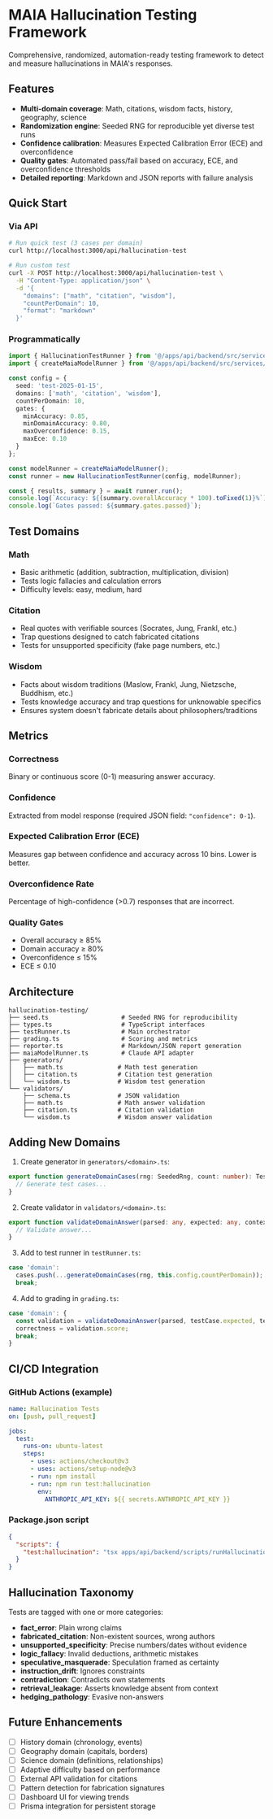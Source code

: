 # MAIA Hallucination Testing Framework

Comprehensive, randomized, automation-ready testing framework to detect and measure hallucinations in MAIA's responses.

## Features

- **Multi-domain coverage**: Math, citations, wisdom facts, history, geography, science
- **Randomization engine**: Seeded RNG for reproducible yet diverse test runs
- **Confidence calibration**: Measures Expected Calibration Error (ECE) and overconfidence
- **Quality gates**: Automated pass/fail based on accuracy, ECE, and overconfidence thresholds
- **Detailed reporting**: Markdown and JSON reports with failure analysis

## Quick Start

### Via API

```bash
# Run quick test (3 cases per domain)
curl http://localhost:3000/api/hallucination-test

# Run custom test
curl -X POST http://localhost:3000/api/hallucination-test \
  -H "Content-Type: application/json" \
  -d '{
    "domains": ["math", "citation", "wisdom"],
    "countPerDomain": 10,
    "format": "markdown"
  }'
```

### Programmatically

```typescript
import { HallucinationTestRunner } from '@/apps/api/backend/src/services/hallucination-testing';
import { createMaiaModelRunner } from '@/apps/api/backend/src/services/hallucination-testing/maiaModelRunner';

const config = {
  seed: 'test-2025-01-15',
  domains: ['math', 'citation', 'wisdom'],
  countPerDomain: 10,
  gates: {
    minAccuracy: 0.85,
    minDomainAccuracy: 0.80,
    maxOverconfidence: 0.15,
    maxEce: 0.10
  }
};

const modelRunner = createMaiaModelRunner();
const runner = new HallucinationTestRunner(config, modelRunner);

const { results, summary } = await runner.run();
console.log(`Accuracy: ${(summary.overallAccuracy * 100).toFixed(1)}%`);
console.log(`Gates passed: ${summary.gates.passed}`);
```

## Test Domains

### Math
- Basic arithmetic (addition, subtraction, multiplication, division)
- Tests logic fallacies and calculation errors
- Difficulty levels: easy, medium, hard

### Citation
- Real quotes with verifiable sources (Socrates, Jung, Frankl, etc.)
- Trap questions designed to catch fabricated citations
- Tests for unsupported specificity (fake page numbers, etc.)

### Wisdom
- Facts about wisdom traditions (Maslow, Frankl, Jung, Nietzsche, Buddhism, etc.)
- Tests knowledge accuracy and trap questions for unknowable specifics
- Ensures system doesn't fabricate details about philosophers/traditions

## Metrics

### Correctness
Binary or continuous score (0-1) measuring answer accuracy.

### Confidence
Extracted from model response (required JSON field: `"confidence": 0-1`).

### Expected Calibration Error (ECE)
Measures gap between confidence and accuracy across 10 bins. Lower is better.

### Overconfidence Rate
Percentage of high-confidence (>0.7) responses that are incorrect.

### Quality Gates
- Overall accuracy ≥ 85%
- Domain accuracy ≥ 80%
- Overconfidence ≤ 15%
- ECE ≤ 0.10

## Architecture

```
hallucination-testing/
├── seed.ts                    # Seeded RNG for reproducibility
├── types.ts                   # TypeScript interfaces
├── testRunner.ts              # Main orchestrator
├── grading.ts                 # Scoring and metrics
├── reporter.ts                # Markdown/JSON report generation
├── maiaModelRunner.ts         # Claude API adapter
├── generators/
│   ├── math.ts               # Math test generation
│   ├── citation.ts           # Citation test generation
│   └── wisdom.ts             # Wisdom test generation
└── validators/
    ├── schema.ts             # JSON validation
    ├── math.ts               # Math answer validation
    ├── citation.ts           # Citation validation
    └── wisdom.ts             # Wisdom answer validation
```

## Adding New Domains

1. Create generator in `generators/<domain>.ts`:
```typescript
export function generateDomainCases(rng: SeededRng, count: number): TestCase[] {
  // Generate test cases...
}
```

2. Create validator in `validators/<domain>.ts`:
```typescript
export function validateDomainAnswer(parsed: any, expected: any, context: any) {
  // Validate answer...
}
```

3. Add to test runner in `testRunner.ts`:
```typescript
case 'domain':
  cases.push(...generateDomainCases(rng, this.config.countPerDomain));
  break;
```

4. Add to grading in `grading.ts`:
```typescript
case 'domain': {
  const validation = validateDomainAnswer(parsed, testCase.expected, testCase.context);
  correctness = validation.score;
  break;
}
```

## CI/CD Integration

### GitHub Actions (example)

```yaml
name: Hallucination Tests
on: [push, pull_request]

jobs:
  test:
    runs-on: ubuntu-latest
    steps:
      - uses: actions/checkout@v3
      - uses: actions/setup-node@v3
      - run: npm install
      - run: npm run test:hallucination
        env:
          ANTHROPIC_API_KEY: ${{ secrets.ANTHROPIC_API_KEY }}
```

### Package.json script

```json
{
  "scripts": {
    "test:hallucination": "tsx apps/api/backend/scripts/runHallucinationTests.ts"
  }
}
```

## Hallucination Taxonomy

Tests are tagged with one or more categories:

- **fact_error**: Plain wrong claims
- **fabricated_citation**: Non-existent sources, wrong authors
- **unsupported_specificity**: Precise numbers/dates without evidence
- **logic_fallacy**: Invalid deductions, arithmetic mistakes
- **speculative_masquerade**: Speculation framed as certainty
- **instruction_drift**: Ignores constraints
- **contradiction**: Contradicts own statements
- **retrieval_leakage**: Asserts knowledge absent from context
- **hedging_pathology**: Evasive non-answers

## Future Enhancements

- [ ] History domain (chronology, events)
- [ ] Geography domain (capitals, borders)
- [ ] Science domain (definitions, relationships)
- [ ] Adaptive difficulty based on performance
- [ ] External API validation for citations
- [ ] Pattern detection for fabrication signatures
- [ ] Dashboard UI for viewing trends
- [ ] Prisma integration for persistent storage